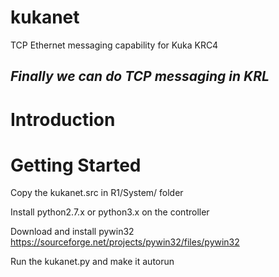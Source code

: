 # kukanet
TCP Ethernet messaging capability for Kuka KRC4

## *Finally we can do TCP messaging in KRL*

Introduction
===


Getting Started
===
Copy the kukanet.src in R1/System/ folder

Install python2.7.x or python3.x on the controller

Download and install pywin32 https://sourceforge.net/projects/pywin32/files/pywin32

Run the kukanet.py and make it autorun

